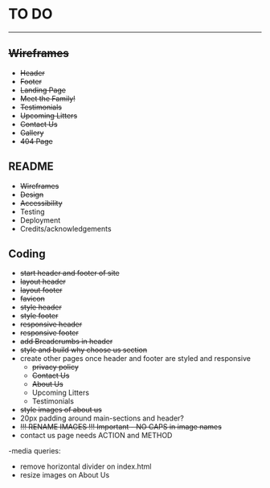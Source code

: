 # TO DO

---

## ~~Wireframes~~

- ~~Header~~
- ~~Footer~~
- ~~Landing Page~~
- ~~Meet the Family!~~
- ~~Testimonials~~
- ~~Upcoming Litters~~
- ~~Contact Us~~
- ~~Gallery~~
- ~~404 Page~~

## README

- ~~Wireframes~~
- ~~Design~~
- ~~Accessibility~~
- Testing
- Deployment
- Credits/acknowledgements

## Coding

- ~~start header and footer of site~~
- ~~layout header~~
- ~~layout footer~~
- ~~favicon~~
- ~~style header~~
- ~~style footer~~
- ~~responsive header~~
- ~~responsive footer~~
- ~~add Breadcrumbs in header~~
- ~~style and build why choose us section~~
- create other pages once header and footer are styled and responsive
  - ~~privacy policy~~
  - ~~Contact Us~~
  - ~~About Us~~
  - Upcoming Litters
  - Testimonials
- ~~style images of about us~~
- 20px padding around main-sections and header?
- ~~!!! RENAME IMAGES !!! Important - NO CAPS in image names~~
- contact us page needs ACTION and METHOD

-media queries:

- remove horizontal divider on index.html
- resize images on About Us
